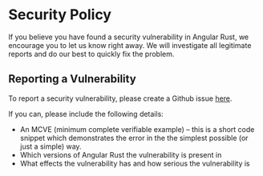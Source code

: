 # Security Policy

If you believe you have found a security vulnerability in Angular Rust, we encourage you to let us know right away. We will investigate all legitimate reports and do our best to quickly fix the problem.

## Reporting a Vulnerability

To report a security vulnerability, please create a Github issue [here](https://github.com/angular-rust/ux-indicators/issues/new).

If you can, please include the following details:
* An MCVE (minimum complete verifiable example) – this is a short code snippet which demonstrates the error in the 
the simplest possible (or just a simple) way.
* Which versions of Angular Rust the vulnerability is present in
* What effects the vulnerability has and how serious the vulnerability is